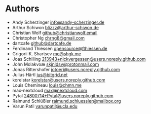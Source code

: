 <!--
  - SPDX-FileCopyrightText: 2024 Nextcloud GmbH and Nextcloud contributors
  - SPDX-License-Identifier: AGPL-3.0-or-later
-->
# Authors

- Andy Scherzinger <info@andy-scherzinger.de>
- Arthur Schiwon <blizzz@arthur-schiwon.de>
- Christian Wolf <github@christianwolf.email>
- Christopher Ng <chrng8@gmail.com>
- dartcafe <github@dartcafe.de>
- Ferdinand Thiessen <opensource@fthiessen.de>
- Grigorii K. Shartsev <me@shgk.me>
- Joas Schilling <213943+nickvergessen@users.noreply.github.com>
- John Molakvoæ <skjnldsv@protonmail.com>
- Jonas Rittershofer <jotoeri@users.noreply.github.com>
- Julius Härtl <jus@bitgrid.net>
- korelstar <korelstar@users.noreply.github.com>
- Louis Chemineau <louis@chmn.me>
- max-nextcloud <max@nextcloud.com>
- Pytal <24800714+Pytal@users.noreply.github.com>
- Raimund Schlüßler <raimund.schluessler@mailbox.org>
- Varun Patil <varunpatil@ucla.edu>

